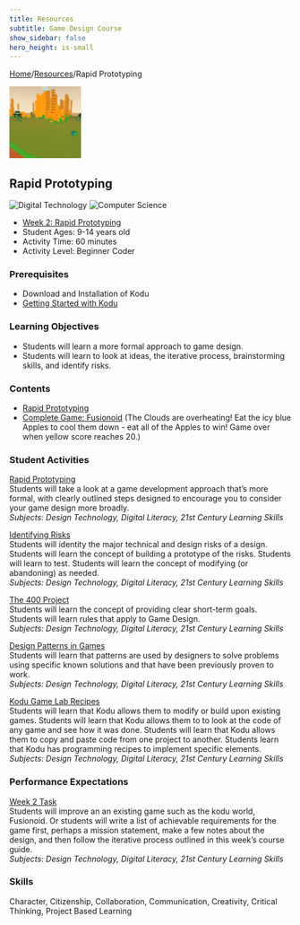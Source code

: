```yaml
---
title: Resources
subtitle: Game Design Course
show_sidebar: false
hero_height: is-small
---
```


[Home](..)/[Resources](.)/Rapid Prototyping

[![](rapid_prototyping.png)](https://worlds.kodugamelab.com/world/JB_AMqu4Pk2_mQEICpgZvQ==)

## Rapid Prototyping
![Digital Technology](dt.png) ![Computer Science](cs.png)

* [Week 2: Rapid Prototyping](PKDesignCourse_WeekTwo.pdf)
* Student Ages: 9-14 years old
* Activity Time: 60 minutes
* Activity Level: Beginner Coder

### Prerequisites 
* Download and Installation of Kodu
* [Getting Started with Kodu](getting_started_with_kodu)

### Learning Objectives
* Students will learn a more formal approach to game design.
* Students will learn to look at ideas, the iterative process, brainstorming skills, and identify risks.

### Contents
* [Rapid Prototyping](PKDesignCourse_WeekTwo.pdf)
* [Complete Game: Fusionoid](https://worlds.kodugamelab.com/world/JB_AMqu4Pk2_mQEICpgZvQ==) (The Clouds are overheating! Eat the icy blue Apples to cool them down - eat all of the Apples to win! Game over when yellow score reaches 20.)

### Student Activities
[Rapid Prototyping](PKDesignCourse_WeekTwo.pdf#page=2)<br>
Students will take a look at a game development approach that’s more formal, with clearly outlined steps designed to encourage you to consider your game design more broadly.<br>
*Subjects: Design Technology, Digital Literacy, 21st Century Learning Skills*

[Identifying Risks](PKDesignCourse_WeekTwo.pdf#page=5)<br>
Students will identity the major technical and design risks of a design. Students will learn the concept of building a prototype of the risks. Students will learn to test. Students will learn the concept of modifying (or abandoning) as needed.<br>
*Subjects: Design Technology, Digital Literacy, 21st Century Learning Skills*

[The 400 Project](PKDesignCourse_WeekTwo.pdf#page=6)<br>
Students will learn the concept of providing clear short-term goals. Students will learn rules that apply to Game Design.<br>
*Subjects: Design Technology, Digital Literacy, 21st Century Learning Skills*

[Design Patterns in Games](PKDesignCourse_WeekTwo.pdf#page=6)<br>
Students will learn that patterns are used by designers to solve problems using specific known solutions and that have been previously proven to work.<br>
*Subjects: Design Technology, Digital Literacy, 21st Century Learning Skills*

[Kodu Game Lab Recipes](PKDesignCourse_WeekTwo.pdf#page=8)<br>
Students will learn that Kodu allows them to modify or build upon existing games. Students will learn that Kodu allows them to to look at the code of any game and see how it was done. Students will learn that Kodu allows them to copy and paste code from one project to another. Students learn that Kodu has programming recipes to implement specific elements.<br>
*Subjects: Design Technology, Digital Literacy, 21st Century Learning Skills*

### Performance Expectations
[Week 2 Task]()<br>
Students will improve an an existing game such as the kodu world, Fusionoid. Or students will write a list of achievable requirements for the game first, perhaps a mission statement, make a few notes about the design, and then follow the iterative process outlined in this week’s course guide.<br>
*Subjects: Design Technology, Digital Literacy, 21st Century Learning Skills*

### Skills
Character,
Citizenship,
Collaboration,
Communication,
Creativity,
Critical Thinking,
Project Based Learning 

    